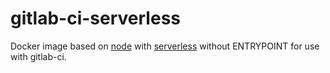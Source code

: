 # gitlab-ci-serverless

Docker image based on [node](https://hub.docker.com/_/node) with
[serverless](https://serverless.com) without ENTRYPOINT for use with gitlab-ci.
